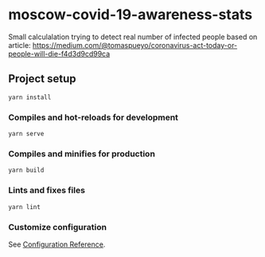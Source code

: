 # moscow-covid-19-awareness-stats
Small calculalation trying to detect real number of infected people based on article: https://medium.com/@tomaspueyo/coronavirus-act-today-or-people-will-die-f4d3d9cd99ca

## Project setup
```
yarn install
```

### Compiles and hot-reloads for development
```
yarn serve
```

### Compiles and minifies for production
```
yarn build
```

### Lints and fixes files
```
yarn lint
```

### Customize configuration
See [Configuration Reference](https://cli.vuejs.org/config/).
